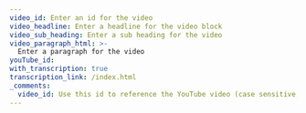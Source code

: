 ```yaml
---
video_id: Enter an id for the video
video_headline: Enter a headline for the video block
video_sub_heading: Enter a sub heading for the video
video_paragraph_html: >-
  Enter a paragraph for the video
youTube_id:
with_transcription: true
transcription_link: /index.html
_comments:
  video_id: Use this id to reference the YouTube video (case sensitive, no spaces)
---
```


